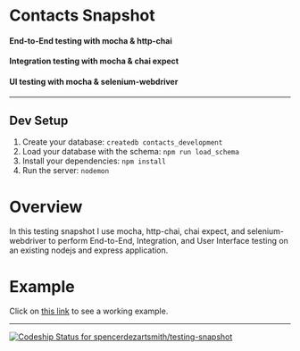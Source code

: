 # Contacts Snapshot
#### End-to-End testing with mocha & http-chai
#### Integration testing with mocha & chai expect
#### UI testing with mocha & selenium-webdriver
<hr>

## Dev Setup

1. Create your database: `createdb contacts_development`
1. Load your database with the schema: `npm run load_schema`
1. Install your dependencies: `npm install`
1. Run the server: `nodemon`

# Overview
In this testing snapshot I use mocha, http-chai, chai expect, and selenium-webdriver to perform End-to-End, Integration, and User Interface testing on an existing nodejs and express application.

# Example

Click on [this link](http://g.recordit.co/y3XSnQcagM.gif) to see a working example.

<hr>

[ ![Codeship Status for spencerdezartsmith/testing-snapshot](https://app.codeship.com/projects/d0ff1490-806f-0135-d850-728b5cad98a8/status?branch=master)](https://app.codeship.com/projects/246702)